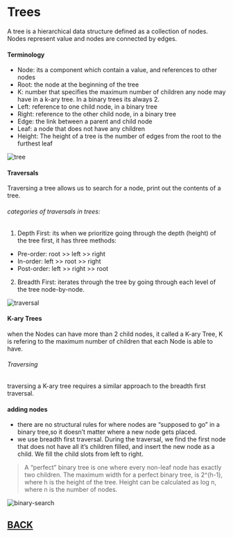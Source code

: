 # Trees
A tree is a hierarchical data structure defined as a collection of nodes. Nodes represent value and nodes are connected by edges. 

#### Terminology

+ Node: its a component which contain a value, and references to other nodes
+ Root: the node at the beginning of the tree
+ K: number that specifies the maximum number of children any node may have in a k-ary tree. In a binary trees its always 2.
+ Left: reference to one child node, in a binary tree
+ Right: reference to the other child node, in a binary tree
+ Edge: the link between a parent and child node
+ Leaf: a node that does not have any children
+ Height: The height of a tree is the number of edges from the root to the furthest leaf

![tree](https://miro.medium.com/max/975/1*PWJiwTxRdQy8A_Y0hAv5Eg.png)

#### Traversals
Traversing a tree allows us to search for a node, print out the contents of a tree.
######  categories of traversals in trees:
1. Depth First: its when we prioritize going through the depth (height) of the tree first, it has three methods:
+ Pre-order: root >> left >> right
+ In-order: left >> root >> right
+ Post-order: left >> right >> root

2. Breadth First: iterates through the tree by going through each level of the tree node-by-node.

![traversal](https://lh3.googleusercontent.com/proxy/3pavjURzHtXcMJdpEHs60AercUp5BCObSje_L9rQC6mrts_mxbfXecrszdi8fKEQ6aY1kZhqBTWraCKgWOcIkxo7IYOaZk-GpP5LNJnT)


#### K-ary Trees
when the Nodes can have more than 2 child nodes, it called a K-ary Tree, K is refering to the maximum number of children that each Node is able to have.

###### Traversing 
traversing a K-ary tree requires a similar approach to the breadth first traversal.


#### adding nodes 
+ there are no structural rules for where nodes are “supposed to go” in a binary tree,so it doesn’t matter where a new node gets placed.
+ we use breadth first traversal. During the traversal, we find the first node that does not have all it’s children filled, and insert the new node as a child. We fill the child slots from left to right.


> A “perfect” binary tree is one where every non-leaf node has exactly two children. The maximum width for a perfect binary tree, is 2^(h-1), where h is the height of the tree. Height can be calculated as log n, where n is the number of nodes.

![binary-search](https://cdn.educba.com/academy/wp-content/uploads/2021/05/Binary-Tree-vs-Binary-Search-Tree.jpg)

## [BACK](../README.md)